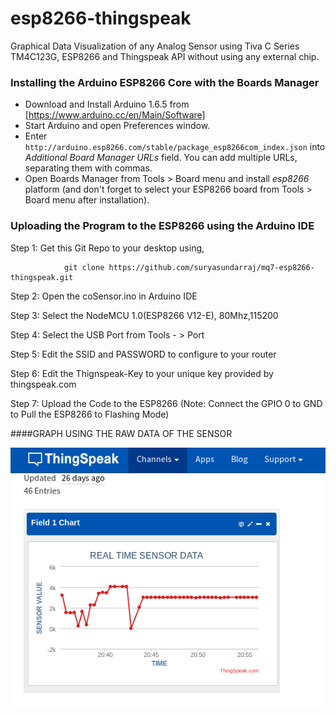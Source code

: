 # esp8266-thingspeak

[image-graph]: images/anlogGraph.png

Graphical Data Visualization of any Analog Sensor using Tiva C Series TM4C123G, ESP8266 and Thingspeak API without using any external chip.

### Installing the Arduino ESP8266 Core with the Boards Manager ###

- Download and Install Arduino 1.6.5 from [https://www.arduino.cc/en/Main/Software]
- Start Arduino and open Preferences window.
- Enter ```http://arduino.esp8266.com/stable/package_esp8266com_index.json``` into *Additional Board Manager URLs* field. You can add multiple URLs, separating them with commas.
- Open Boards Manager from Tools > Board menu and install *esp8266* platform (and don't forget to select your ESP8266 board from Tools > Board menu after installation).

### Uploading the Program to the ESP8266 using the Arduino IDE

Step 1: Get this Git Repo to your desktop using,

                git clone https://github.com/suryasundarraj/mq7-esp8266-thingspeak.git

Step 2: Open the coSensor.ino in Arduino IDE

Step 3: Select the NodeMCU 1.0(ESP8266 V12-E), 80Mhz,115200

Step 4: Select the USB Port from Tools - > Port

Step 5: Edit the SSID and PASSWORD to configure to your router

Step 6: Edit the Thignspeak-Key to your unique key provided by thingspeak.com

Step 7: Upload the Code to the ESP8266 (Note: Connect the GPIO 0 to GND to Pull the ESP8266 to Flashing Mode)

####GRAPH USING THE RAW DATA OF THE SENSOR

![image][image-graph]
